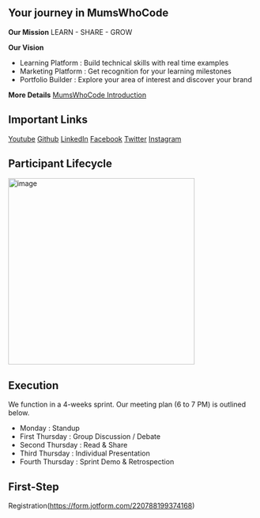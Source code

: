 ## Your journey in MumsWhoCode

**Our Mission**
LEARN - SHARE - GROW

**Our Vision**
- Learning Platform : Build technical skills with real time examples
- Marketing Platform : Get recognition for your learning milestones
- Portfolio Builder : Explore your area of interest and discover your brand

**More Details**
[MumsWhoCode Introduction](https://www.youtube.com/watch?v=fPO9tc_t5NE)

## Important Links
[Youtube](https://www.youtube.com/channel/UC2Vc4bNtgerQEEaag8xvkjA)
[Github](https://github.com/Mums-Who-Code)
[LinkedIn](https://www.linkedin.com/company/mums-who-code)
[Facebook](https://www.facebook.com/mumswhocodedotcom)
[Twitter](https://twitter.com/_mumswhocode)
[Instagram](https://www.instagram.com/_mumswhocode/)

## Participant Lifecycle
<img width="377" alt="image" src="https://user-images.githubusercontent.com/89320816/159198305-b0472867-48c1-471b-b5ad-aa0872fa7edc.png">

## Execution
We function in a 4-weeks sprint. Our meeting plan (6 to 7 PM) is outlined below.

- Monday : Standup
- First Thursday : Group Discussion / Debate
- Second Thursday : Read & Share
- Third Thursday : Individual Presentation
- Fourth Thursday : Sprint Demo & Retrospection 

## First-Step
Registration(https://form.jotform.com/220788199374168)
